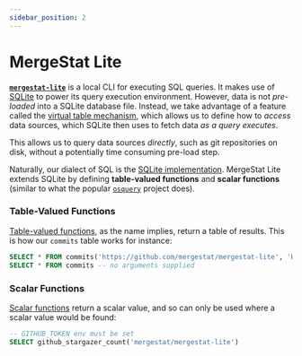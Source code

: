 ```yaml
---
sidebar_position: 2
---
```

# MergeStat Lite

[**`mergestat-lite`**](https://github.com/mergestat/mergestat-lite) is a local CLI for executing SQL queries. It makes use of [SQLite](https://sqlite.org/index.html) to power its query execution environment.
However, data is not *pre-loaded* into a SQLite database file.
Instead, we take advantage of a feature called the [virtual table mechanism](https://www.sqlite.org/vtab.html), which allows us to define how to *access* data sources, which SQLite then uses to fetch data *as a query executes*.

This allows us to query data sources *directly*, such as git repositories on disk, without a potentially time consuming pre-load step.

Naturally, our dialect of SQL is the [SQLite implementation](https://www.sqlite.org/lang.html).
MergeStat Lite extends SQLite by defining **table-valued functions** and **scalar functions** (similar to what the popular [`osquery`](https://osquery.io/) project does).

### Table-Valued Functions

[Table-valued functions](https://www.sqlite.org/vtab.html#tabfunc2), as the name implies, return a table of results.
This is how our `commits` table works for instance:

```sql
SELECT * FROM commits('https://github.com/mergestat/mergestat-lite', 'HEAD')
SELECT * FROM commits -- no arguments supplied
```


### Scalar Functions

[Scalar functions](https://www.sqlite.org/appfunc.html) return a scalar value, and so can only be used where a scalar value would be found:

```sql
-- GITHUB_TOKEN env must be set
SELECT github_stargazer_count('mergestat/mergestat-lite')
```
